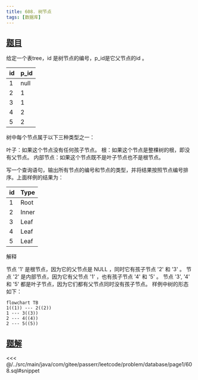 ```yaml
---
title: 608. 树节点
tags: [数据库]
---
```


## [题目](https://leetcode.cn/problems/tree-node/)

给定一个表tree，id 是树节点的编号，p_id是它父节点的id 。

| id  | p_id |
|:----|:-----|
| 1   | null |
| 2   | 1    |
| 3   | 1    |
| 4   | 2    |
| 5   | 2    |

树中每个节点属于以下三种类型之一：

叶子：如果这个节点没有任何孩子节点。
根：如果这个节点是整棵树的根，即没有父节点。
内部节点：如果这个节点既不是叶子节点也不是根节点。


写一个查询语句，输出所有节点的编号和节点的类型，并将结果按照节点编号排序。上面样例的结果为：

| id  | Type  |
|:----|:------|
| 1   | Root  |
| 2   | Inner |
| 3   | Leaf  |
| 4   | Leaf  |
| 5   | Leaf  |


解释

节点 '1' 是根节点，因为它的父节点是 NULL ，同时它有孩子节点 '2' 和 '3' 。
节点 '2' 是内部节点，因为它有父节点 '1' ，也有孩子节点 '4' 和 '5' 。
节点 '3', '4' 和 '5' 都是叶子节点，因为它们都有父节点同时没有孩子节点。
样例中树的形态如下：


```mermaid
flowchart TB
1((1)) --- 2((2))
1 --- 3((3))
2 --- 4((4))
2 --- 5((5))
```


## [题解](https://github.com/PasseRR/JavaLeetCode/blob/master/src/main/java/com/gitee/passerr/leetcode/problem/database/page1/608.sql)

<<< @/../src/main/java/com/gitee/passerr/leetcode/problem/database/page1/608.sql#snippet
